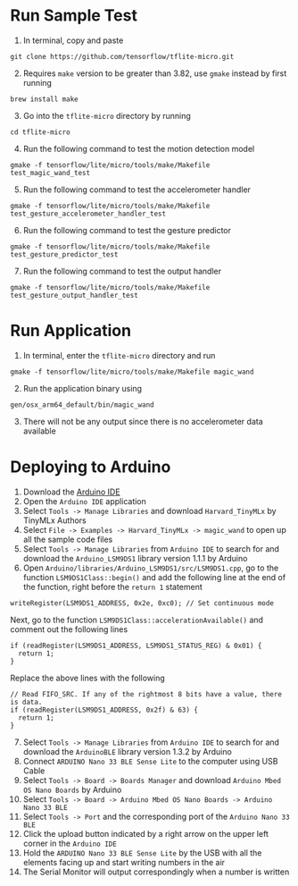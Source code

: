 # Run Sample Test
1. In terminal, copy and paste 
```
git clone https://github.com/tensorflow/tflite-micro.git
```
2. Requires `make` version to be greater than 3.82, use `gmake` instead by first running 
```
brew install make
```
3. Go into the `tflite-micro` directory by running 
```
cd tflite-micro
```
4. Run the following command to test the motion detection model
```
gmake -f tensorflow/lite/micro/tools/make/Makefile test_magic_wand_test
```
5. Run the following command to test the accelerometer handler
```
gmake -f tensorflow/lite/micro/tools/make/Makefile test_gesture_accelerometer_handler_test
```
6. Run the following command to test the gesture predictor
```
gmake -f tensorflow/lite/micro/tools/make/Makefile test_gesture_predictor_test
```
7. Run the following command to test the output handler
```
gmake -f tensorflow/lite/micro/tools/make/Makefile test_gesture_output_handler_test
```

# Run Application
1. In terminal, enter the `tflite-micro` directory and run 
```
gmake -f tensorflow/lite/micro/tools/make/Makefile magic_wand
```
2. Run the application binary using 
```
gen/osx_arm64_default/bin/magic_wand
```
3. There will not be any output since there is no accelerometer data available

# Deploying to Arduino
1. Download the [Arduino IDE](https://www.arduino.cc/en/software)
2. Open the `Arduino IDE` application
3. Select `Tools -> Manage Libraries` and download `Harvard_TinyMLx` by TinyMLx Authors
4. Select `File -> Examples -> Harvard_TinyMLx -> magic_wand` to open up all the sample code files
5. Select `Tools -> Manage Libraries` from `Arduino IDE` to search for and download the `Arduino_LSM9DS1` library version 1.1.1 by Arduino
6. Open `Arduino/libraries/Arduino_LSM9DS1/src/LSM9DS1.cpp`, go to the function `LSM9DS1Class::begin()` and add the following line at the end of the function, right before the `return 1` statement
```
writeRegister(LSM9DS1_ADDRESS, 0x2e, 0xc0); // Set continuous mode
```
Next, go to the function `LSM9DS1Class::accelerationAvailable()` and comment out the following lines
```
if (readRegister(LSM9DS1_ADDRESS, LSM9DS1_STATUS_REG) & 0x01) {
  return 1;
}
```
Replace the above lines with the following
```
// Read FIFO_SRC. If any of the rightmost 8 bits have a value, there is data.
if (readRegister(LSM9DS1_ADDRESS, 0x2f) & 63) {
  return 1;
}
```
7. Select `Tools -> Manage Libraries` from `Arduino IDE` to search for and download the `ArduinoBLE` library version 1.3.2 by Arduino
8. Connect `ARDUINO Nano 33 BLE Sense Lite` to the computer using USB Cable
9. Select `Tools -> Board -> Boards Manager` and download `Arduino Mbed OS Nano Boards` by Arduino
10. Select `Tools -> Board -> Arduino Mbed OS Nano Boards -> Arduino Nano 33 BLE`
11. Select `Tools -> Port` and the corresponding port of the `Arduino Nano 33 BLE`
12. Click the upload button indicated by a right arrow on the upper left corner in the `Arduino IDE`
13. Hold the `ARDUINO Nano 33 BLE Sense Lite` by the USB with all the elements facing up and start writing numbers in the air
14. The Serial Monitor will output correspondingly when a number is written
